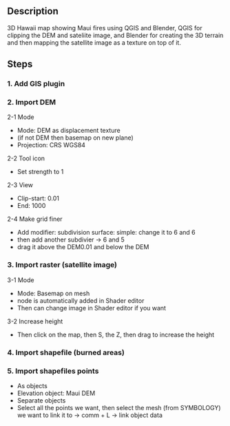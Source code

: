 ## Description
3D Hawaii map showing Maui fires using QGIS and Blender, QGIS for clipping the DEM and sateliite image, and Blender for creating the 3D terrain and then mapping the satellite image as a texture on top of it.

## Steps

### 1. Add GIS plugin
  
### 2. Import DEM

2-1 Mode
- Mode: DEM as displacement texture
- (if not DEM then basemap on new plane)
- Projection: CRS WGS84

2-2 Tool icon
- Set strength to 1   

2-3 View
- Clip-start: 0.01
- End: 1000

2-4 Make grid finer
- Add modifier: subdivision surface: simple: change it to 6 and 6
- then add another subdivier → 6 and 5
- drag it above the DEM0.01 and below the DEM

### 3. Import raster (satellite image)

3-1 Mode
- Mode: Basemap on mesh 
- node is automatically added in Shader editor
- Then can change image in Shader editor if you want

3-2 Increase height
- Then click on the map, then S, the Z, then drag to increase the height

### 4. Import shapefile (burned areas)

### 5. Import shapefiles points
- As objects
- Elevation object: Maui DEM 
- Separate objects
- Select all the points we want, then select the mesh (from SYMBOLOGY) we want to link it to
→ comm + L → link object data 





